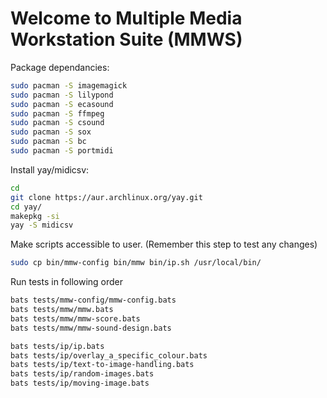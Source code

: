 # Welcome to Multiple Media Workstation Suite (MMWS)

Package dependancies:
```bash
sudo pacman -S imagemagick
sudo pacman -S lilypond
sudo pacman -S ecasound
sudo pacman -S ffmpeg
sudo pacman -S csound
sudo pacman -S sox
sudo pacman -S bc
sudo pacman -S portmidi
```

Install yay/midicsv:
```bash
cd                                                                           
git clone https://aur.archlinux.org/yay.git                                 
cd yay/                                                                     
makepkg -si                                                                 
yay -S midicsv
```

Make scripts accessible to user. (Remember this step to test any changes)
```bash
sudo cp bin/mmw-config bin/mmw bin/ip.sh /usr/local/bin/
```

Run tests in following order
```bash
bats tests/mmw-config/mmw-config.bats
bats tests/mmw/mmw.bats 
bats tests/mmw/mmw-score.bats 
bats tests/mmw/mmw-sound-design.bats
```

```bash
bats tests/ip/ip.bats
bats tests/ip/overlay_a_specific_colour.bats
bats tests/ip/text-to-image-handling.bats
bats tests/ip/random-images.bats
bats tests/ip/moving-image.bats
```



 
